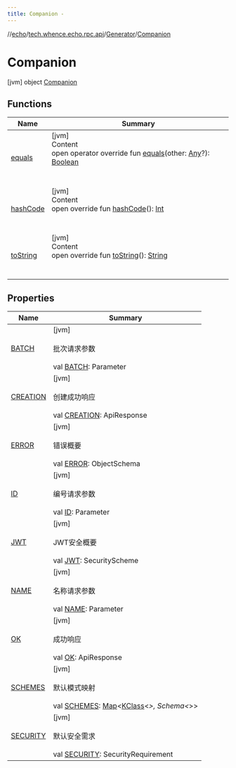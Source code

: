 ```yaml
---
title: Companion -
---
```

//[echo](../../../index.md)/[tech.whence.echo.rpc.api](../../index.md)/[Generator](../index.md)/[Companion](index.md)



# Companion  
 [jvm] object [Companion](index.md)   


## Functions  
  
|  Name|  Summary| 
|---|---|
| [equals](../../../tech.whence.echo.webclient.response.exception/-response-unrecognized-exception/index.md#kotlin/Any/equals/#kotlin.Any?/PointingToDeclaration/)| [jvm]  <br>Content  <br>open operator override fun [equals](../../../tech.whence.echo.webclient.response.exception/-response-unrecognized-exception/index.md#kotlin/Any/equals/#kotlin.Any?/PointingToDeclaration/)(other: [Any](https://kotlinlang.org/api/latest/jvm/stdlib/kotlin/-any/index.html)?): [Boolean](https://kotlinlang.org/api/latest/jvm/stdlib/kotlin/-boolean/index.html)  <br><br><br>
| [hashCode](../../../tech.whence.echo.webclient.response.exception/-response-unrecognized-exception/index.md#kotlin/Any/hashCode/#/PointingToDeclaration/)| [jvm]  <br>Content  <br>open override fun [hashCode](../../../tech.whence.echo.webclient.response.exception/-response-unrecognized-exception/index.md#kotlin/Any/hashCode/#/PointingToDeclaration/)(): [Int](https://kotlinlang.org/api/latest/jvm/stdlib/kotlin/-int/index.html)  <br><br><br>
| [toString](../../../tech.whence.echo.webclient.response.exception/-response-unrecognized-exception/index.md#kotlin/Any/toString/#/PointingToDeclaration/)| [jvm]  <br>Content  <br>open override fun [toString](../../../tech.whence.echo.webclient.response.exception/-response-unrecognized-exception/index.md#kotlin/Any/toString/#/PointingToDeclaration/)(): [String](https://kotlinlang.org/api/latest/jvm/stdlib/kotlin/-string/index.html)  <br><br><br>


## Properties  
  
|  Name|  Summary| 
|---|---|
| [BATCH](index.md#tech.whence.echo.rpc.api/Generator.Companion/BATCH/#/PointingToDeclaration/)|  [jvm] <br><br>批次请求参数<br><br>val [BATCH](index.md#tech.whence.echo.rpc.api/Generator.Companion/BATCH/#/PointingToDeclaration/): Parameter   <br>
| [CREATION](index.md#tech.whence.echo.rpc.api/Generator.Companion/CREATION/#/PointingToDeclaration/)|  [jvm] <br><br>创建成功响应<br><br>val [CREATION](index.md#tech.whence.echo.rpc.api/Generator.Companion/CREATION/#/PointingToDeclaration/): ApiResponse   <br>
| [ERROR](index.md#tech.whence.echo.rpc.api/Generator.Companion/ERROR/#/PointingToDeclaration/)|  [jvm] <br><br>错误概要<br><br>val [ERROR](index.md#tech.whence.echo.rpc.api/Generator.Companion/ERROR/#/PointingToDeclaration/): ObjectSchema   <br>
| [ID](index.md#tech.whence.echo.rpc.api/Generator.Companion/ID/#/PointingToDeclaration/)|  [jvm] <br><br>编号请求参数<br><br>val [ID](index.md#tech.whence.echo.rpc.api/Generator.Companion/ID/#/PointingToDeclaration/): Parameter   <br>
| [JWT](index.md#tech.whence.echo.rpc.api/Generator.Companion/JWT/#/PointingToDeclaration/)|  [jvm] <br><br>JWT安全概要<br><br>val [JWT](index.md#tech.whence.echo.rpc.api/Generator.Companion/JWT/#/PointingToDeclaration/): SecurityScheme   <br>
| [NAME](index.md#tech.whence.echo.rpc.api/Generator.Companion/NAME/#/PointingToDeclaration/)|  [jvm] <br><br>名称请求参数<br><br>val [NAME](index.md#tech.whence.echo.rpc.api/Generator.Companion/NAME/#/PointingToDeclaration/): Parameter   <br>
| [OK](index.md#tech.whence.echo.rpc.api/Generator.Companion/OK/#/PointingToDeclaration/)|  [jvm] <br><br>成功响应<br><br>val [OK](index.md#tech.whence.echo.rpc.api/Generator.Companion/OK/#/PointingToDeclaration/): ApiResponse   <br>
| [SCHEMES](index.md#tech.whence.echo.rpc.api/Generator.Companion/SCHEMES/#/PointingToDeclaration/)|  [jvm] <br><br>默认模式映射<br><br>val [SCHEMES](index.md#tech.whence.echo.rpc.api/Generator.Companion/SCHEMES/#/PointingToDeclaration/): [Map](https://kotlinlang.org/api/latest/jvm/stdlib/kotlin.collections/-map/index.html)<[KClass](https://kotlinlang.org/api/latest/jvm/stdlib/kotlin.reflect/-k-class/index.html)<*>, Schema<*>>   <br>
| [SECURITY](index.md#tech.whence.echo.rpc.api/Generator.Companion/SECURITY/#/PointingToDeclaration/)|  [jvm] <br><br>默认安全需求<br><br>val [SECURITY](index.md#tech.whence.echo.rpc.api/Generator.Companion/SECURITY/#/PointingToDeclaration/): SecurityRequirement   <br>

